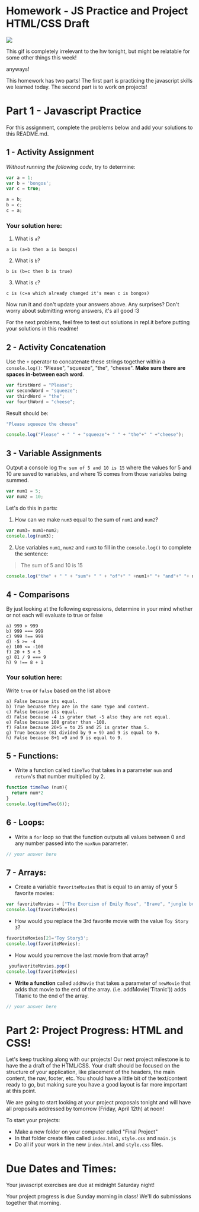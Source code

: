 # Homework - JS Practice and Project HTML/CSS Draft

![](https://media.giphy.com/media/yYSSBtDgbbRzq/giphy.gif)

This gif is completely irrelevant to the hw tonight, but might be relatable for some other things this week!


anyways!

This homework has two parts!  The first part is practicing the javascript skills we learned today.  The second part is to work on projects!


# Part 1 - Javascript Practice

For this assignment, complete the problems below and add your solutions to this README.md.  

## 1 - Activity Assignment
*Without running the following code*, try to determine:

```js
var a = 1;
var b = 'bongos';
var c = true;

a = b;
b = c;
c = a;
```

### Your solution here:
1.  What is `a`? 
```
a is (a=b then a is bongos)
```
2.  What is `b`?
```
b is (b=c then b is true)
```
3.  What is `c`?
```
c is (c=a which already changed it's mean c is bongos)
```

Now run it and don't update your answers above.  Any surprises?  Don't worry about submitting wrong answers, it's all good :3

For the next problems, feel free to test out solutions in repl.it before putting your solutions in this readme!

## 2 - Activity Concatenation
Use the `+` operator to concatenate these strings together within a `console.log()`: "Please", "squeeze", "the", "cheese". __Make sure there are spaces in-between each word__.

```js
var firstWord = "Please";
var secondWord = "squeeze";
var thirdWord = "the";
var fourthWord = "cheese";
```
Result should be:
```js
"Please squeeze the cheese"
```

```js
console.log("Please" + " " + "squeeze"+ " " + "the"+" " +"cheese"); 
```

## 3 - Variable Assignments

Output a console log `The sum of 5 and 10 is 15` where the values for 5 and 10 are saved to variables, and where 15 comes from those variables being summed.

```js
var num1 = 5;
var num2 = 10;
```

Let's do this in parts:
1. How can we make `num3` equal to the sum of `num1` and `num2`?
```js
var num3= num1+num2;
console.log(num3);
```
2. Use variables `num1`, `num2` and `num3` to fill in the `console.log()` to complete the sentence: 

>The sum of 5 and 10 is 15

```js
console.log("the" + " " + "sum"+ " " + "of"+" " +num1+" "+ "and"+" "+ num2+ " "+ "is"+ " " + num3);
```

## 4 - Comparisons
By just looking at the following expressions, determine in your mind whether or not each will evaluate to true or false
```
a) 999 > 999
b) 999 === 999 
c) 999 !== 999
d) -5 >= -4
e) 100 <= -100
f) 20 + 5 < 5 
g) 81 / 9 === 9
h) 9 !== 8 + 1
```
### Your solution here:
Write `true` or `false` based on the list above
```
a) False because its equal.
b) True becuase they are in the same type and content.
c) False because its equal.
d) False because -4 is grater that -5 also they are not equal.
e) False because 100 grater than -100.
f) False because 20+5 = to 25 and 25 is grater than 5.
g) True because (81 divided by 9 = 9) and 9 is equal to 9.
h) False because 8+1 =9 and 9 is equal to 9. 
```

## 5 - Functions:

* Write a function called `timeTwo` that takes in a parameter `num` and `return`'s that number multiplied by 2.

```js
function timeTwo (num){
  return num*2
}
console.log(timeTwo(6));
```

## 6 - Loops:

*  Write a `for` loop so that the function outputs all values between 0 and any number passed into the `maxNum` parameter.
   
```js
// your answer here
```

## 7 - Arrays:

*  Create a variable `favoriteMovies` that is equal to an array of your 5 favorite movies:

```js
var favoriteMovies = ["The Exorcism of Emily Rose", "Brave", "jungle book", "Dangal", "The Fault in Our Stars"];
console.log(favoriteMovies)
```

*  How would you replace the 3rd favorite movie with the value `Toy Story 3`?

```js
favoriteMovies[2]='Toy Story3';
console.log(favoriteMovies);
```

*   How would you remove the last movie from that array?
```js
 youfavoriteMovies.pop()
console.log(favoriteMovies)
```

*   **Write a function** called `addMovie` that takes a parameter of `newMovie` that adds that movie to the end of the array.  (i.e. addMovie('Titanic')) adds Titanic to the end of the array.

```js
// your answer here
```


# Part 2: Project Progress: HTML and CSS!

Let's keep trucking along with our projects!  Our next project milestone is to have the a draft of the HTML/CSS.  Your draft should be focused on the structure of your application, like placement of the headers, the main content, the nav, footer, etc.  You should have a little bit of the text/content ready to go, but making sure you have a good layout is far more important at this point.

We are going to start looking at your project proposals tonight and will have all proposals addressed by tomorrow (Friday, April 12th) at noon!

To start your projects:
* Make a new folder on your computer called "Final Project"
* In that folder create files called `index.html`, `style.css` and `main.js`
* Do all if your work in the new `index.html` and `style.css` files.

# Due Dates and Times:

Your javascript exercises are due at midnight Saturday night!

Your project progress is due Sunday morning in class!  We'll do submissions together that morning.
